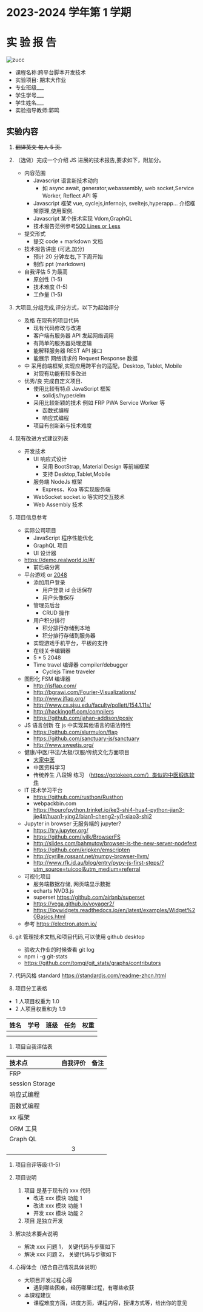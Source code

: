 

# 2023-2024 学年第 1 学期
# **实 验 报 告**
![zucc](../../hzcu.png "ZUCC")

- 课程名称:跨平台脚本开发技术  
- 实验项目:  期末大作业
- 专业班级___                      
- 学生学号___
- 学生姓名___
- 实验指导教师:郭鸣

## 实验内容


1. ~~翻译英文 每人 5 页.~~

1. （选做）完成一个介绍 JS 进展的技术报告,要求如下，附加分。
    - 内容范围
        - Javascript 语言新技术动向
            - 如 async await, generator,webassembly, web socket,Service Worker, Reflect API 等
        - Javascript 框架 vue, cyclejs,infernojs, sveltejs,hyperapp... 介绍框架原理,使用案例.
        - Javascript 某个技术实现 Vdom,GraphQL
        - 技术报告范例参考[500 Lines or Less](http://www.aosabook.org/en/index.html)
    - 提交形式
        - 提交 code + markdown 文档
    - 技术报告讲座 (可选,加分)
        - 预计 20 分钟左右,下下周开始
        - 制作 ppt (markdown)
    - 自我评估 5 为最高
        - 原创性 (1-5)
        - 技术难度 (1-5)
        - 工作量 (1-5)
    
1. 大项目,分组完成,评分方式，以下为起始评分
    - 及格 在现有的项目代码
        - 现有代码修改与改进
        - 客户端有服务器 API 发起网络调用
        - 有简单的服务器处理逻辑
        - 能解释服务器 REST API  接口
        - 能展示 网络请求的 Request  Response 数据
    - 中 采用前端框架,实现应用跨平台的适配，Desktop, Tablet, Mobile
        - 对现有功能有较多改进
    - 优秀/良 完成自定义项目.
        - 使用比较有特点 JavaScript 框架
          - solidjs/hyper/elm
        - 采用比较新颖的技术 例如 FRP PWA Service Worker 等
          - 函数式编程
          - 响应式编程
        - 项目有创新新与技术难度

1. 现有改进方式建议列表
    - 开发技术
        - UI 响应式设计
            - 采用 BootStrap, Material Design 等前端框架
            - 支持 Desktop,Tablet,Mobile 
        - 服务端 NodeJs 框架
            - Express、Koa 等实现服务端
        - WebSocket socket.io 等实时交互技术
        - Web Assembly 技术
    
1. 项目信息参考
    - 实际公司项目
        - JavaScript 程序性能优化
        - GraphQL 项目
        - UI 设计器
    - https://demo.realworld.io/#/
        - 前后端分离
    - 平台游戏 or [2048](http://gabrielecirulli.github.io/2048/)
        - 添加用户登录
          - 用户登录 id 会话保存
          - 用户头像保存
        - 管理员后台
          - CRUD 操作
        - 用户积分排行
          - 积分排行存储到本地
          - 积分排行存储到服务器
        - 实现游戏手机平台，平板的支持
        - 在线关卡编辑器
        - 5 * 5 2048
        - Time travel 编译器 compiler/debugger
          - Cyclejs Time traveler
    -  图形化 FSM 编译器
        - http://jsflap.com/
        - http://bgrawi.com/Fourier-Visualizations/
        - http://www.jflap.org/
        - http://www.cs.sjsu.edu/faculty/pollett/154.1.11s/
        - http://hackingoff.com/compilers
        - https://github.com/jahan-addison/posiy
    - JS 语言创新 在 js 中实现其他语言的语法特性
        - https://github.com/slurmulon/flap
        - https://github.com/sanctuary-js/sanctuary 
        - http://www.sweetjs.org/
    - 健康/中医/书法/太极/汉服/传统文化方面项目  
        - [大家中医](http://www.dajiazhongyi.com/)
        - 中医资料学习
        - 传统养生 八段锦 练习  （https://gotokeep.com/）类似的中医锻炼软件
    - IT 技术学习平台
        - https://github.com/rusthon/Rusthon
        - webpackbin.com
        - https://hourofpython.trinket.io/ke3-shi4-hua4-python-jian3-jie4#/huan1-ying2/bian1-cheng2-yi1-xiao3-shi2
    - Jupyter in browser  无服务端的 jupyter?
        - https://try.jupyter.org/  
        - https://github.com/jvilk/BrowserFS
        - http://slides.com/bahmutov/browser-is-the-new-server-nodefest
        - https://github.com/kripken/emscripten
        - http://cyrille.rossant.net/numpy-browser-llvm/
        - http://www.rfk.id.au/blog/entry/pypy-js-first-steps/?utm_source=tuicool&utm_medium=referral
    - 可视化项目 
        - 服务端数据存储, 网页端显示数据
        - echarts   NVD3.js
        - superset https://github.com/airbnb/superset
        - https://vega.github.io/voyager2/
        - https://ipywidgets.readthedocs.io/en/latest/examples/Widget%20Basics.html
    - 参考 https://electron.atom.io/
    
1. git 管理技术文档,和项目代码,可以使用 github desktop
    - 验收大作业的时候查看 git log           
    - npm i -g git-stats
    - https://github.com/tomgi/git_stats/graphs/contributors

1. 代码风格 standard https://standardjs.com/readme-zhcn.html

1. 项目分工表格
- 1 人项目权重为 1.0
- 2 人项目权重和为 1.9

| 姓名 |学号 |班级 |任务|权重|
|:--|:--:|--:|--:|--:|
|      |      |      |      |      |
|  |  |  |||

1. 项目自我评估表

| 技术点          | 自我评价 | 备注 |
|:--|:--:|---|
| FRP             ||      |
| session Storage ||      |
| 响应式编程      ||      |
| 函数式编程      ||      |
| xx 框架         ||      |
| ORM 工具        ||      |
| Graph QL        ||      |
|                 |3|      |

1. 项目自评等级:(1-5)

1. 项目说明

    1. 项目 是基于现有的 xxx 代码
        - 改进 xxx 模块 功能 1
        - 改进 xxx 模块 功能 1
        - 开发 xxx 模块 功能 2
    1. 项目 是独立开发

1. 解决技术要点说明
    - 解决 xxx 问题 1， 关键代码与步骤如下
    - 解决 xxx 问题 2， 关键代码与步骤如下

1. 心得体会（结合自己情况具体说明）

     - 大项目开发过程心得
        - 遇到哪些困难，经历哪里过程，有哪些收获
    - 本课程建议
        - 课程难度方面，进度方面，课程内容，授课方式等，给出你的意见